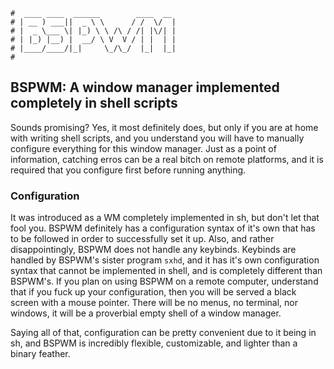 ```text
#  ____ ____  ______        ____  __
# | __ ) ___||  _ \ \      / /  \/  |
# |  _ \___ \| |_) \ \ /\ / /| |\/| |
# | |_) |__) |  __/ \ V  V / | |  | |
# |____/____/|_|     \_/\_/  |_|  |_|
#
```

## BSPWM: A window manager implemented completely in shell scripts

Sounds promising? Yes, it most definitely does, but only if you are at home with writing
shell scripts, and you understand you will have to manually configure everything for this 
window manager. Just as a point of information, catching erros can be a real bitch on remote 
platforms, and it is required that you configure first before running anything.

### Configuration

It was introduced as a WM completely implemented in sh, but don't let that fool you. BSPWM definitely
has a configuration syntax of it's own that has to be followed in order to successfully set it up. Also,
and rather disappointingly, BSPWM does not handle any keybinds. Keybinds are handled by BSPWM's sister program
`sxhd`, and it has it's own configuration syntax that cannot be implemented in shell, and is completely
different than BSPWM's. If you plan on using BSPWM on a remote computer, understand that if you fuck up your configuration, then you
will be served a black screen with a mouse pointer. There will be no menus, no terminal, nor windows, it will
be a proverbial empty shell of a window manager.

Saying all of that, configuration can be pretty convenient due to it being in sh, and BSPWM is incredibly
flexible, customizable, and lighter than a binary feather.
